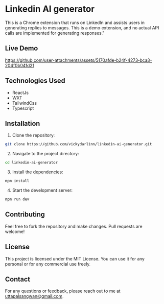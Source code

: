 # Linkedin AI generator
This is a Chrome extension that runs on LinkedIn and assists users in generating replies to messages. This is a demo extension, and no actual API calls are implemented for generating responses."



## Live Demo


https://github.com/user-attachments/assets/5170afde-b24f-4273-bca3-204f0b041d21




## Technologies Used

- ReactJs
- WXT
- TailwindCss
- Typescript


## Installation

1. Clone the repository:

```sh
git clone https://github.com/vickydarlinn/linkedin-ai-generator.git
```

2. Navigate to the project directory:

```sh
cd linkedin-ai-generator
```

3. Install the dependencies:

```sh
npm install
```

4. Start the development server:

```sh
npm run dev
```



## Contributing

Feel free to fork the repository and make changes. Pull requests are welcome!

## License

This project is licensed under the MIT License. You can use it for any personal or for any commercial use freely.

## Contact

For any questions or feedback, please reach out to me at uttapalsangwan@gmail.com.
